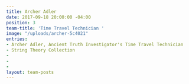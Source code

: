 ```yaml
---
title: Archer Adler
date: 2017-09-18 20:00:00 -04:00
position: 3
team-title: 'Time Travel Technician '
image: "/uploads/archer-5c4021"
entries:
- Archer Adler, Ancient Truth Investigator's Time Travel Technician
- String Theory Collection
- 
- 
- 
layout: team-posts
---
```



